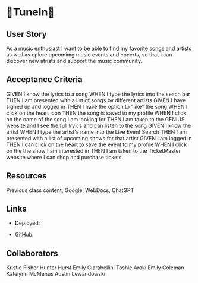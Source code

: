 # :musical_note:TuneIn:musical_note:

## User Story

As a music enthusiast I want to be able to find my favorite songs and artists as well as eplore upcomimg music events and cocerts, so that I can discover new atrists and support the music community.

## Acceptance Criteria


GIVEN I know the lyrics to a song
WHEN I type the lyrics into the seach bar
THEN I am presented with a list of songs by different artists
GIVEN I have signed up and logged in
THEN I have the option to "like" the song
WHEN I click on the heart icon
THEN the song is saved to my profile
WHEN I click on the name of the song I am looking for
THEN I am taken to the GENIUS website and I see the full lryics and can listen to the song
GIVEN I know the artist
WHEN I type the artist's name into the Live Event Search
THEN I am presented with a list of upcoming shows for that artist
GIVEN I am logged in
THEN I can click on the heart to save the event to my profile
WHEN I click on the the show I am interested in
THEN I am taken to the TicketMaster website where I can shop and purchase tickets


## Resources
Previous class content, Google, WebDocs, ChatGPT


## Links

* Deployed:

* GitHub:

## Collaborators

Kristie Fisher
Hunter Hurst
Emily Ciarabellini
Toshie Araki
Emily Coleman
Katelynn McManus
Austin Lewandowski

